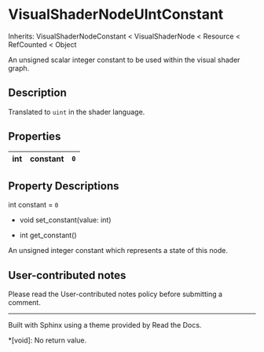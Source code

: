 # VisualShaderNodeUIntConstant

Inherits: VisualShaderNodeConstant < VisualShaderNode < Resource < RefCounted
< Object

An unsigned scalar integer constant to be used within the visual shader graph.

## Description

Translated to `uint` in the shader language.

## Properties

int | constant | `0`  
---|---|---  
  
## Property Descriptions

int constant = `0`

  * void set_constant(value: int)

  * int get_constant()

An unsigned integer constant which represents a state of this node.

## User-contributed notes

Please read the User-contributed notes policy before submitting a comment.

* * *

Built with Sphinx using a theme provided by Read the Docs.

  *[void]: No return value.

